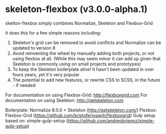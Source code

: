 # skeleton-flexbox (v3.0.0-alpha.1)

skelton-flexbox simply combines Normalize, Skeleton and Flexbox-Grid

It does this for a few simple reasons including:
1. Skeleton's grid can be removed to avoid conflicts and Normalize can be updated to version 8
2. Avoid reinventing the wheel by manually adding both projects, or not using flexbox at all. (While this may seem minor it can add up given that Skeleton is commonly using on small projects and prototypes)
3. To keep the Skeleton boilerplate alive! It hasn't been updated in over fours years, yet it's very popular
4. The potential to add new features, or rewrite CSS to SCSS, in the future - if needed

For documentation on using Flexbox-Grid: http://flexboxgrid.com
For documentation on using Skeleton: http://getskeleton.com

Boilerplate: Normalize 8.0.0 + Skeleton (http://getskeleton.com/)
Flexbox: Flexbox-Grid (https://github.com/kristoferjoseph/flexboxgrid)
Gulp setup based on: simple-gulp-setup (https://github.com/andreobriennz/simple-gulp-setup)
